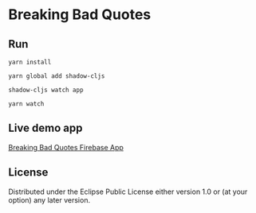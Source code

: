 # Breaking Bad Quotes

## Run

``` shell
yarn install

yarn global add shadow-cljs

shadow-cljs watch app

yarn watch
```


## Live demo app

[Breaking Bad Quotes Firebase App](https://breaking-bad-84645.web.app)

## License

Distributed under the Eclipse Public License either version 1.0 or (at
your option) any later version.
